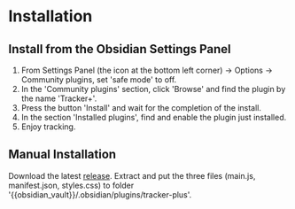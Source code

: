 # Installation

## Install from the Obsidian Settings Panel

1. From Settings Panel (the icon at the bottom left corner) -> Options -> Community plugins, set 'safe mode' to off.
2. In the 'Community plugins' section, click 'Browse' and find the plugin by the name 'Tracker+'.
3. Press the button 'Install' and wait for the completion of the install.
4. In the section 'Installed plugins', find and enable the plugin just installed.
5. Enjoy tracking.

## Manual Installation

Download the latest [release](https://github.com/greater-than/Obsidian-Tracker-Plus/releases). Extract and put the three files (main.js, manifest.json, styles.css) to folder '{{obsidian_vault}}/.obsidian/plugins/tracker-plus'.
